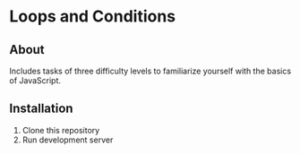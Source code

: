 # Loops and Conditions

## About
Includes tasks of three difficulty levels to familiarize yourself with the basics of JavaScript.

## Installation
1. Clone this repository
2. Run development server